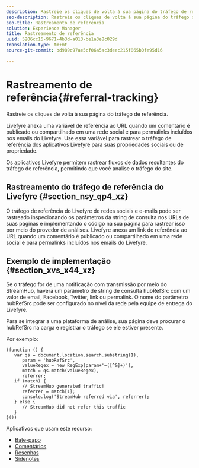 ```yaml
---
description: Rastreie os cliques de volta à sua página do tráfego de referência.
seo-description: Rastreie os cliques de volta à sua página do tráfego de referência.
seo-title: Rastreamento de referência
solution: Experience Manager
title: Rastreamento de referência
uuid: 5206cc16-9671-4b3d-a013-be1a3e8c029d
translation-type: tm+mt
source-git-commit: bd989c97ae5cf06a5ac3deec215f865b0fe95d16

---
```



# Rastreamento de referência{#referral-tracking}

Rastreie os cliques de volta à sua página do tráfego de referência.

Livefyre anexa uma variável de referência ao URL quando um comentário é publicado ou compartilhado em uma rede social e para permalinks incluídos nos emails do Livefyre. Use essa variável para rastrear o tráfego de referência dos aplicativos Livefyre para suas propriedades sociais ou de propriedade.

Os aplicativos Livefyre permitem rastrear fluxos de dados resultantes do tráfego de referência, permitindo que você analise o tráfego do site.

## Rastreamento do tráfego de referência do Livefyre {#section_nsy_qp4_xz}

O tráfego de referência do Livefyre de redes sociais e e-mails pode ser rastreado inspecionando os parâmetros da string de consulta nos URLs de suas páginas e implementando o código na sua página para rastrear isso por meio do provedor de análises. Livefyre anexa um link de referência ao URL quando um comentário é publicado ou compartilhado em uma rede social e para permalinks incluídos nos emails do Livefyre.

## Exemplo de implementação {#section_xvs_x44_xz}

Se o tráfego for de uma notificação com transmissão por meio do StreamHub, haverá um parâmetro de string de consulta hubRefSrc com um valor de email, Facebook, Twitter, link ou permalink. O nome do parâmetro hubRefSrc pode ser configurado no nível da rede pela equipe de entrega do Livefyre.

Para se integrar a uma plataforma de análise, sua página deve procurar o hubRefSrc na carga e registrar o tráfego se ele estiver presente.

Por exemplo:

```
(function () { 
   var qs = document.location.search.substring(1), 
      param = 'hubRefSrc', 
      valueRegex = new RegExp(param+'=([^&]+)'), 
      match = qs.match(valueRegex), 
      referrer; 
   if (match) { 
      // StreamHub generated traffic! 
      referrer = match[1]; 
      console.log('StreamHub referred via', referrer); 
   } else { 
      // StreamHub did not refer this traffic 
   } 
}())
```

Aplicativos que usam este recurso:

* [Bate-papo](/help/using/c-about-apps/c-chat-app/c-chat-app.md)
* [Comentários](/help/using/c-about-apps/c-comments/c-comments.md)
* [Resenhas](/help/using/c-about-apps/c-reviews-app/c-reviews-app.md)
* [Sidenotes](/help/using/c-about-apps/c-sidenotes-app/c-sidenotes-app.md)